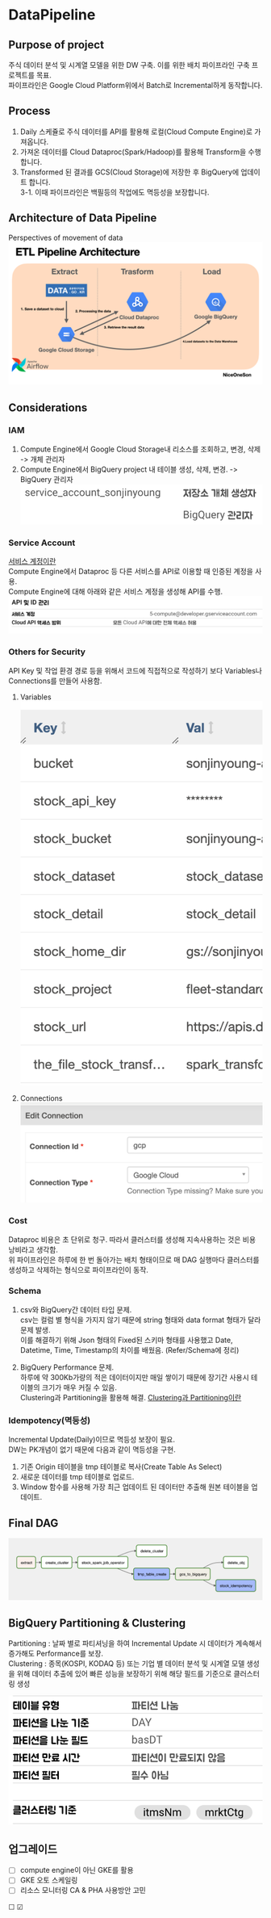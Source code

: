 # DataPipeline

## Purpose of project
주식 데이터 분석 및 시계열 모델을 위한 DW 구축. 이를 위한 배치 파이프라인 구축 프로젝트를 목표.\
파이프라인은 Google Cloud Platform위에서 Batch로 Incremental하게 동작합니다.

## Process
1. Daily 스케쥴로 주식 데이터를 API를 활용해 로컬(Cloud Compute Engine)로 가져옵니다.
2. 가져온 데이터를 Cloud Dataproc(Spark/Hadoop)를 활용해 Transform을 수행합니다.
3. Transformed 된 결과를 GCS(Cloud Storage)에 저장한 후 BigQuery에 업데이트 합니다.\
3-1. 이때 파이프라인은 백필등의 작업에도 멱등성을 보장합니다.

## Architecture of Data Pipeline
Perspectives of movement of data
![Architecture of Pipeline](./images/Pipeline_Architecture.png)

## Considerations
### IAM
1. Compute Engine에서 Google Cloud Storage내 리소스를 조회하고, 변경, 삭제 -> 개체 관리자
2. Compute Engine에서 BigQuery project 내 테이블 생성, 삭제, 변경. -> BigQuery 관리자\
![Variables](./images/iam_roles.png)

### Service Account
[서비스 계정이란](https://www.notion.so/IAM-21def2538f424a89a173a6ea3abbb3ae?pvs=4#7ed255a943ee458bb0027123d9fa86bd)\
Compute Engine에서 Dataproc 등 다른 서비스를 API로 이용할 때 인증된 계정을 사용.\
Compute Engine에 대해 아래와 같은 서비스 계정을 생성해 API를 수행. 
![Service account for API](./images/ServiceAccount.png)

### Others for Security
API Key 및 작업 환경 경로 등을 위해서 코드에 직접적으로 작성하기 보다 Variables나 Connections를 만들어 사용함.
1. Variables\
![Variables](./images/Variables.png)

2. Connections\
![Connections](./images/Connections.png)

### Cost
Dataproc 비용은 초 단위로 청구. 따라서 클러스터를 생성해 지속사용하는 것은 비용 낭비라고 생각함.\
위 파이프라인은 하루에 한 번 돌아가는 배치 형태이므로 매 DAG 실행마다 클러스터를 생성하고 삭제하는 형식으로 파이프라인이 동작.

### Schema
1. csv와 BigQuery간 데이터 타입 문제.\
csv는 컬럼 별 형식을 가지지 않기 때문에 string 형태와 data format 형태가 달라 문제 발생.\
이를 해결하기 위해 Json 형태의 Fixed된 스키마 형태를 사용했고 Date, Datetime, Time, Timestamp의 차이를 배웠음. (Refer/Schema에 정리)

2. BigQuery Performance 문제.\
하루에 약 300Kb가량의 적은 데이터이지만 매일 쌓이기 때문에 장기간 사용시 테이블의 크기가 매우 커질 수 있음.\
Clustering과 Partitioning을 활용해 해결. [Clustering과 Partitioning이란](https://www.notion.so/NoSQL-c714213918d84e17b0896f6d62b390d7?pvs=4#59d52765cd3c4f8dbcb1aab24468617f)

### Idempotency(멱등성)
Incremental Update(Daily)이므로 멱등성 보장이 필요.\
DW는 PK개념이 없기 때문에 다음과 같이 멱등성을 구현.
1. 기존 Origin 테이블을 tmp 테이블로 복사(Create Table As Select)
2. 새로운 데이터를 tmp 테이블로 업로드.
3. Window 함수를 사용해 가장 최근 업데이트 된 데이터만 추출해 원본 테이블을 업데이트.

## Final DAG
![DAG](./images/Dag_flow.png)

## BigQuery Partitioning & Clustering
Partitioning : 날짜 별로 파티셔닝을 하여 Incremental Update 시 데이터가 계속해서 증가해도 Performance를 보장.\
Clustering : 종목(KOSPI, KODAQ 등) 또는 기업 별 데이터 분석 및 시계열 모델 생성을 위해 데이터 추출에 있어 빠른 성능을 보장하기 위해 해당 필드를 기준으로 클러스터링 생성

![DAG](./images/Bigquery_schema.png)

## 업그레이드
- &#x2610; compute engine이 아닌 GKE를 활용
- &#x2610; GKE 오토 스케일링
- &#x2610; 리소스 모니터링 CA & PHA 사용방안 고민

&#x2610; &#x2611;
